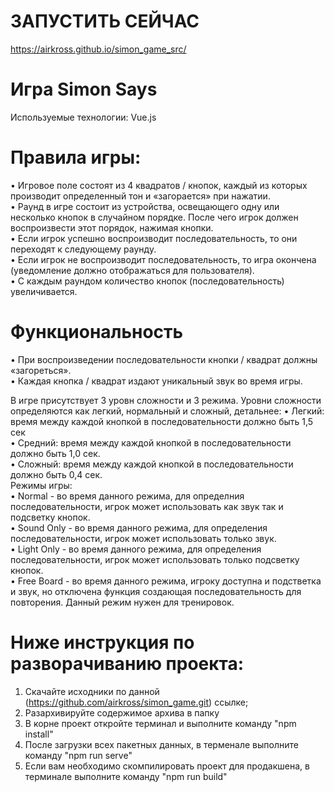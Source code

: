 # ЗАПУСТИТЬ СЕЙЧАС
 https://airkross.github.io/simon_game_src/

# Игра Simon Says
Используемые технологии: Vue.js

# Правила игры:
• Игровое поле состоят из 4 квадратов / кнопок, каждый из которых производит определенный тон и «загорается» при нажатии.   
• Раунд в игре состоит из устройства, освещающего одну или несколько кнопок в случайном порядке. После чего игрок должен воспроизвести этот порядок, нажимая кнопки.   
• Если игрок успешно воспроизводит последовательность, то они переходят к следующему раунду.  
• Если игрок не воспроизводит последовательность, то игра окончена (уведомление должно отображаться для пользователя).   
• С каждым раундом количество кнопок (последовательность) увеличивается.  

# Функциональность
• При воспроизведении последовательности кнопки / квадрат должны «загореться».  
• Каждая кнопка / квадрат издают уникальный звук во время игры.  

В игре присутствует 3 уровн сложности и 3 режима. Уровни сложности определяются как легкий, нормальный и сложный, детальнее: • Легкий: время между каждой кнопкой в последовательности должно быть 1,5 сек  
• Средний: время между каждой кнопкой в последовательности должно быть 1,0 сек.  
• Сложный: время между каждой кнопкой в последовательности должно быть 0,4 сек.  
Режимы игры:   
• Normal - во время данного режима, для определния последовательности, игрок может использовать как звук так и подсветку кнопок.   
• Sound Only - во время данного режима, для определения последовательности, игрок может использовать только звук.   
• Light Only - во время данного режима, для определения последовательности, игрок может использовать только подсветку кнопок.   
• Free Board - во время данного режима, игроку доступна и подстветка и звук, но отключена функция создающая последовательность для повторения. Данный режим нужен для тренировок.  
  
# Ниже инструкция по разворачиванию проекта:  
1) Скачайте исходники по данной (https://github.com/airkross/simon_game.git) ссылке;  
2) Разархивируйте содержимое архива в папку  
3) В корне проект откройте терминал и выполните команду "npm install"  
4) После загрузки всех пакетных данных, в терменале выполните команду "npm run serve"    
5) Если вам необходимо скомпилировать проект для продакшена, в терминале выполните команду "npm run build"  
